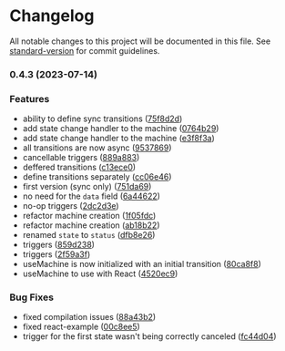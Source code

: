 # Changelog

All notable changes to this project will be documented in this file. See [standard-version](https://github.com/conventional-changelog/standard-version) for commit guidelines.

### 0.4.3 (2023-07-14)


### Features

* ability to define sync transitions ([75f8d2d](https://github.com/rjbma/ts-state-machine/commit/75f8d2d145ecddf4709e882cb254d742bda7f536))
* add state change handler to the machine ([0764b29](https://github.com/rjbma/ts-state-machine/commit/0764b2993d3c364fd77bf24f4416d249fc868d3f))
* add state change handler to the machine ([e3f8f3a](https://github.com/rjbma/ts-state-machine/commit/e3f8f3abd6185234b7cea2e60b94c0197927a862))
* all transitions are now async ([9537869](https://github.com/rjbma/ts-state-machine/commit/9537869c2bfcfba0f5c9ac0bd33fa7dc6974e99a))
* cancellable triggers ([889a883](https://github.com/rjbma/ts-state-machine/commit/889a883fcdfea284bc78d095f3057dc46c765d50))
* deffered transitions ([c13ece0](https://github.com/rjbma/ts-state-machine/commit/c13ece0727866b9a46c8bfc03808eb4c70beeedd))
* define transitions separately ([cc06e46](https://github.com/rjbma/ts-state-machine/commit/cc06e46147615b3571532cb194b1d9648cc704d9))
* first version (sync only) ([751da69](https://github.com/rjbma/ts-state-machine/commit/751da693a5a8b61cd83d7301001de2d4d49e8fd0))
* no need for the `data` field ([6a44622](https://github.com/rjbma/ts-state-machine/commit/6a446228ec990a0d9cef5845c9d4a3adbda35b50))
* no-op triggers ([2dc2d3e](https://github.com/rjbma/ts-state-machine/commit/2dc2d3e45953281b8057210aea1843584dc77586))
* refactor machine creation ([1f05fdc](https://github.com/rjbma/ts-state-machine/commit/1f05fdc2e2d60088b9bba41466d05535027d07f0))
* refactor machine creation ([ab18b22](https://github.com/rjbma/ts-state-machine/commit/ab18b229b2c1c32ee0c8ed0df563bd4cfdf01c25))
* renamed `state` to `status` ([dfb8e26](https://github.com/rjbma/ts-state-machine/commit/dfb8e26ca48fd86f9306d23ea5c9037bc2f8f2dc))
* triggers ([859d238](https://github.com/rjbma/ts-state-machine/commit/859d238c85710005e4b0995246ddad380bed1186))
* triggers ([2f59a3f](https://github.com/rjbma/ts-state-machine/commit/2f59a3f9513845449d1319a7eb2607c9f9314113))
* useMachine is now initialized with an initial transition ([80ca8f8](https://github.com/rjbma/ts-state-machine/commit/80ca8f8b485132da86d96b197a0882f760dcee93))
* useMachine to use with React ([4520ec9](https://github.com/rjbma/ts-state-machine/commit/4520ec9247330aa0e08b30911671511c916f90df))


### Bug Fixes

* fixed compilation issues ([88a43b2](https://github.com/rjbma/ts-state-machine/commit/88a43b2bd4ec217e9823e9b41aa8fd24d98647fd))
* fixed react-example ([00c8ee5](https://github.com/rjbma/ts-state-machine/commit/00c8ee5f6fb12c63e25a9233dd810927089eba9f))
* trigger for the first state wasn't being correctly canceled ([fc44d04](https://github.com/rjbma/ts-state-machine/commit/fc44d042beb9cd5fc41ba4f8593daffab401f76b))
